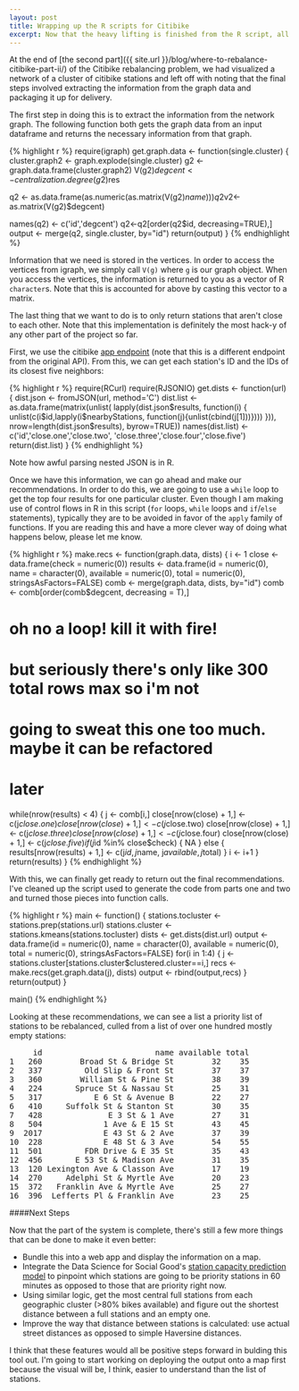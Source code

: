 ```yaml
---
layout: post
title: Wrapping up the R scripts for Citibike
excerpt: Now that the heavy lifting is finished from the R script, all that's left is to return out the results and clean up the script.
---
```


At the end of [the second part]({{ site.url }}/blog/where-to-rebalance-citibike-part-ii/) of the Citibike rebalancing problem, we had visualized a network of a cluster of citibike stations and left off with noting that the final steps involved extracting the information from the graph data and packaging it up for delivery.

The first step in doing this is to extract the information from the network graph. The following function both gets the graph data from an input dataframe and returns the necessary information from that graph.

{% highlight r %}
require(igraph)
get.graph.data <- function(single.cluster) {
  cluster.graph2 <- graph.explode(single.cluster)
  g2 <- graph.data.frame(cluster.graph2)
  V(g2)$degcent <- centralization.degree(g2)$res

  q2 <- as.data.frame(as.numeric(as.matrix(V(g2)$name)))
  q2$v2<-as.matrix(V(g2)$degcent)

  names(q2) <- c('id','degcent')
  q2<-q2[order(q2$id, decreasing=TRUE),]
  output <- merge(q2, single.cluster, by="id")
  return(output)
}
{% endhighlight %}

Information that we need is stored in the vertices. In order to access the vertices from igraph, we simply call `V(g)` where `g` is our graph object. When you access the vertices, the information is returned to you as a vector of R `character`s. Note that this is accounted for above by casting this vector to a matrix.

The last thing that we want to do is to only return stations that aren't close to each other. Note that this implementation is definitely the most hack-y of any other part of the project so far.

First, we use the citibike [app endpoint](appservices.citibikenyc.com/data2/stations.php) (note that this is a different endpoint from the original API). From this, we can get each station's ID and the IDs of its closest five neighbors:

{% highlight r %}
require(RCurl)
require(RJSONIO)
get.dists <- function(url) {
  dist.json <- fromJSON(url, method='C')
  dist.list <- as.data.frame(matrix(unlist(
    lapply(dist.json$results, function(i) {
      unlist(c(i$id,lapply(i$nearbyStations, function(j){unlist(cbind(j[1]))})))
    })), nrow=length(dist.json$results), byrow=TRUE))
  names(dist.list) <- c('id','close.one','close.two',
                        'close.three','close.four','close.five')
  return(dist.list)
}
{% endhighlight %}

Note how awful parsing nested JSON is in R.

Once we have this information, we can go ahead and make our recommendations. In order to do this, we are going to use a `while` loop to get the top four results for one particular cluster. Even though I am making use of control flows in R in this script (`for` loops, `while` loops and `if`/`else` statements), typically they are to be avoided in favor of the `apply` family of functions. If you are reading this and have a more clever way of doing what happens below, please let me know.

{% highlight r %}
make.recs <- function(graph.data, dists) {
  i <- 1
  close <- data.frame(check = numeric(0))
  results <- data.frame(id = numeric(0), name = character(0),
                        available = numeric(0), total = numeric(0),
                        stringsAsFactors=FALSE)
  comb <- merge(graph.data, dists, by="id")
  comb <- comb[order(comb$degcent, decreasing = T),]
  # oh no a loop! kill it with fire!
  # but seriously there's only like 300 total rows max so i'm not
  # going to sweat this one too much. maybe it can be refactored
  # later
  while(nrow(results) < 4) {
    j <- comb[i,]
    close[nrow(close) + 1,] <- c(j$close.one)
    close[nrow(close) + 1,] <- c(j$close.two)
    close[nrow(close) + 1,] <- c(j$close.three)
    close[nrow(close) + 1,] <- c(j$close.four)
    close[nrow(close) + 1,] <- c(j$close.five)
    if(j$id %in% close$check) { NA }
    else { results[nrow(results) + 1,] <- c(j$id, j$name, j$available, j$total) }
    i <- i+1
  }
  return(results)
}
{% endhighlight %}

With this, we can finally get ready to return out the final recommendations. I've cleaned up the script used to generate the code from parts one and two and turned those pieces into function calls.

{% highlight r %}
main <- function() {
  stations.tocluster <- stations.prep(stations.url)
  stations.cluster <- stations.kmeans(stations.tocluster)
  dists <- get.dists(dist.url)
  output <- data.frame(id = numeric(0), name = character(0),
                        available = numeric(0), total = numeric(0),
                        stringsAsFactors=FALSE)
  for(i in 1:4) {
    j <- stations.cluster[stations.cluster$clustered.cluster==i,]
    recs <- make.recs(get.graph.data(j), dists)
    output <- rbind(output,recs)
  }
  return(output)
}

main()
{% endhighlight %}

Looking at these recommendations, we can see a list a priority list of stations to be rebalanced, culled from a list of over one hundred mostly empty stations:

<pre>
     id                        name available total
1   260        Broad St & Bridge St        32    35
2   337         Old Slip & Front St        37    37
3   360        William St & Pine St        38    39
4   224       Spruce St & Nassau St        25    31
5   317           E 6 St & Avenue B        22    27
6   410     Suffolk St & Stanton St        30    35
7   428              E 3 St & 1 Ave        27    31
8   504             1 Ave & E 15 St        43    45
9  2017             E 43 St & 2 Ave        37    39
10  228             E 48 St & 3 Ave        54    55
11  501         FDR Drive & E 35 St        35    43
12  456       E 53 St & Madison Ave        31    35
13  120 Lexington Ave & Classon Ave        17    19
14  270     Adelphi St & Myrtle Ave        20    23
15  372   Franklin Ave & Myrtle Ave        25    27
16  396  Lefferts Pl & Franklin Ave        23    25
</pre>

####Next Steps

Now that the part of the system is complete, there's still a few more things that can be done to make it even better:


+ Bundle this into a web app and display the information on a map.
+ Integrate the Data Science for Social Good's [station capacity prediction model](https://github.com/dssg/bikeshare) to pinpoint which stations are going to be priority stations in 60 minutes as opposed to those that are priority right now.
+ Using similar logic, get the most central full stations from each geographic cluster (>80% bikes available) and figure out the shortest distance between a full stations and an empty one.
+ Improve the way that distance between stations is calculated: use actual street distances as opposed to simple Haversine distances.

I think that these features would all be positive steps forward in bulding this tool out. I'm going to start working on deploying the output onto a map first because the visual will be, I think, easier to understand than the list of stations.
